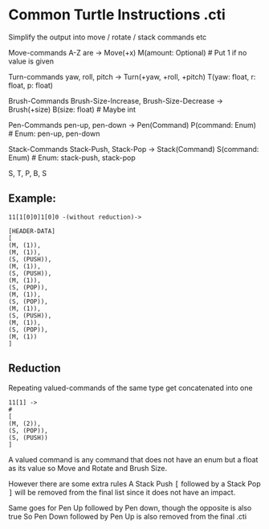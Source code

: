 # Common Turtle Instructions .cti
Simplify the output into move / rotate / stack commands etc

Move-commands A-Z are -> Move(+x)
M(amount: Optional<float>)  # Put 1 if no value is given

Turn-commands yaw, roll, pitch -> Turn(+yaw, +roll, +pitch)
T(yaw: float, r: float, p: float)

Brush-Commands Brush-Size-Increase, Brush-Size-Decrease -> Brush(+size)
B(size: float)  # Maybe int

Pen-Commands pen-up, pen-down -> Pen(Command)
P(command: Enum)  # Enum: pen-up, pen-down

Stack-Commands Stack-Push, Stack-Pop -> Stack(Command)
S(command: Enum)  # Enum: stack-push, stack-pop

S, T, P, B, S

## Example:
```
11[1[0]0]1[0]0 -(without reduction)-> 

[HEADER-DATA]
[
(M, (1)),
(M, (1)),
(S, (PUSH)),
(M, (1)),
(S, (PUSH)),
(M, (1)),
(S, (POP)),
(M, (1)),
(S, (POP)),
(M, (1)),
(S, (PUSH)),
(M, (1)),
(S, (POP)),
(M, (1))
]
```

## Reduction
Repeating valued-commands of the same type get concatenated into one
```
11[1] ->
# 
[
(M, (2)),
(S, (POP)),
(S, (PUSH))
]
```

A valued command is any command that does not have an enum but a float as its value
so Move and Rotate and Brush Size.

However there are some extra rules
A Stack Push <kbd>[</kbd> followed by a Stack Pop <kbd>]</kbd>
will be removed from the final list since it does not have an impact.

Same goes for Pen Up followed by Pen down, though the opposite is also true
So Pen Down followed by Pen Up is also removed from the final .cti
